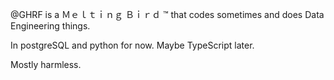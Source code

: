 @GHRF is a Ｍｅｌｔｉｎｇ Ｂｉｒｄ ™ that codes sometimes and does Data Engineering things.

In postgreSQL and python for now. 
Maybe TypeScript later.

Mostly harmless.
